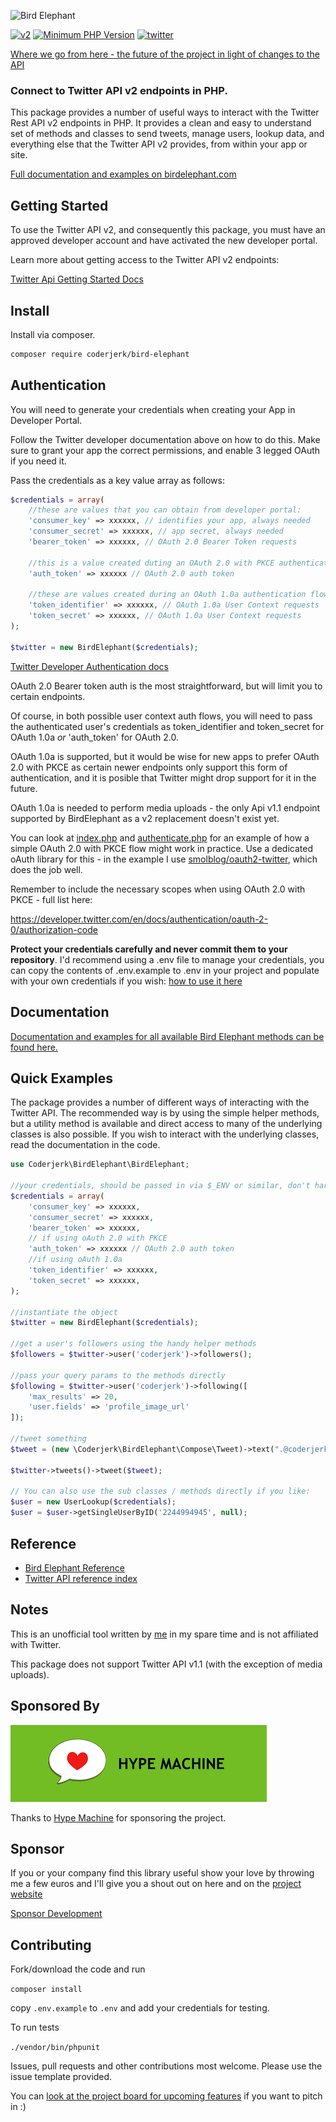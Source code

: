 <img src="https://birdelephant.com/logo-bird-elephant.svg" width="300px" alt=
"Bird Elephant">


[![v2](https://img.shields.io/endpoint?url=https%3A%2F%2Ftwbadges.glitch.me%2Fbadges%2Fv2)](https://developer.twitter.com/en/docs/twitter-api) [![Minimum PHP Version](https://img.shields.io/badge/php-%3E%3D%207.4-8892BF.svg)](https://php.net/) [![twitter](https://img.shields.io/twitter/follow/coderjerk?style=social)](https://twitter.com/coderjerk)



[Where we go from here - the future of the project in light of changes to the API](https://coderjerk.com/gifting-labour-to-big-business/)


### Connect to Twitter API v2 endpoints in PHP.

This package provides a number of useful ways to interact with the Twitter Rest API v2 endpoints in PHP. It provides a clean and easy to understand set of methods and classes to send tweets, manage users, lookup data, and everything else that the Twitter API v2 provides, from within your app or site.

[Full documentation and examples on birdelephant.com](https://birdelephant.com)

## Getting Started

To use the Twitter API v2, and consequently this package, you must have an approved developer account and have activated the new developer portal.

Learn more about getting access to the Twitter API v2 endpoints:

[Twitter Api Getting Started Docs](https://developer.twitter.com/en/docs/twitter-api/getting-started/guide)


## Install

Install via composer.

```bash
composer require coderjerk/bird-elephant
```

## Authentication

You will need to generate your credentials when creating your App in Developer Portal.

Follow the Twitter developer documentation above on how to do this. Make sure to grant your app the correct permissions, and enable 3 legged OAuth if you need it.

Pass the credentials as a key value array as follows:

```php
$credentials = array(
    //these are values that you can obtain from developer portal:
    'consumer_key' => xxxxxx, // identifies your app, always needed
    'consumer_secret' => xxxxxx, // app secret, always needed
    'bearer_token' => xxxxxx, // OAuth 2.0 Bearer Token requests

    //this is a value created duting an OAuth 2.0 with PKCE authentication flow:
    'auth_token' => xxxxxx // OAuth 2.0 auth token

    //these are values created during an OAuth 1.0a authentication flow to act ob behalf of other users, but these can also be obtained for your app from the developer portal in order to act on behalf of your app.
    'token_identifier' => xxxxxx, // OAuth 1.0a User Context requests
    'token_secret' => xxxxxx, // OAuth 1.0a User Context requests
);

$twitter = new BirdElephant($credentials);
```
[Twitter Developer Authentication docs](https://developer.twitter.com/en/docs/authentication/overview)

OAuth 2.0 Bearer token auth is the most straightforward, but will limit you to certain endpoints.

Of course, in both possible user context auth flows, you will need to pass the authenticated user's credentials as token_identifier and token_secret for OAuth 1.0a *or* 'auth_token' for OAuth 2.0.

OAuth 1.0a is supported, but it would be wise for new apps to prefer OAuth 2.0 with PKCE as certain newer endpoints only support this form of authentication, and it is posible that Twitter might drop support for it in the future.

OAuth 1.0a is needed to perform media uploads - the only Api v1.1 endpoint supported by BirdElephant as a v2 replacement doesn't exist yet.

You can look at [index.php](/index.php) and [authenticate.php](/authenticate.php) for an example of how a simple OAuth 2.0 with PKCE flow might work in practice. Use a dedicated oAuth library for this - in the example I use [smolblog/oauth2-twitter](https://github.com/smolblog/oauth2-twitter), which does the job well.

Remember to include the necessary scopes when using OAuth 2.0 with PKCE - full list here:

https://developer.twitter.com/en/docs/authentication/oauth-2-0/authorization-code

**Protect your credentials carefully and never commit them to your repository**. I'd recommend using a .env file to manage your credentials, you can copy the contents of .env.example to .env in your project and populate with your own credentials if you wish:  [how to use it here](https://github.com/vlucas/phpdotenv)

## Documentation

[Documentation and examples for all available Bird Elephant methods can be found here.](https://birdelephant.com)


## Quick Examples

The package provides a number of different ways of interacting with the Twitter API. The recommended way is by using the simple helper methods, but a utility method is available and direct access to many of the underlying classes is also possible. If you wish to interact with the underlying classes, read the documentation in the code.


```php
use Coderjerk\BirdElephant\BirdElephant;

//your credentials, should be passed in via $_ENV or similar, don't hardcode.
$credentials = array(
    'consumer_key' => xxxxxx,
    'consumer_secret' => xxxxxx,
    'bearer_token' => xxxxxx,
    // if using oAuth 2.0 with PKCE
    'auth_token' => xxxxxx // OAuth 2.0 auth token
    //if using oAuth 1.0a
    'token_identifier' => xxxxxx,
    'token_secret' => xxxxxx,
);

//instantiate the object
$twitter = new BirdElephant($credentials);

//get a user's followers using the handy helper methods
$followers = $twitter->user('coderjerk')->followers();

//pass your query params to the methods directly
$following = $twitter->user('coderjerk')->following([
    'max_results' => 20,
    'user.fields' => 'profile_image_url'
]);

//tweet something
$tweet = (new \Coderjerk\BirdElephant\Compose\Tweet)->text(".@coderjerk is so cool");

$twitter->tweets()->tweet($tweet);

// You can also use the sub classes / methods directly if you like:
$user = new UserLookup($credentials);
$user = $user->getSingleUserByID('2244994945', null);

```

## Reference
- [Bird Elephant Reference](https://birdelephant.com)
- [Twitter API reference index](https://developer.twitter.com/en/docs/api-reference-index)

## Notes

This is an unofficial tool written by [me](https://github.com/danieldevine) in my spare time and is not affiliated with Twitter.

This package does not support Twitter API v1.1 (with the exception of media uploads).

## Sponsored By

[![Hype Machine](/img/sponsors/hype_machine.png "Hype Machine")](https://hypem.com/)

Thanks to [Hype Machine](https://hypem.com/) for sponsoring the project.

## Sponsor
If you or your company find this library useful show your love by throwing me a few euros and I'll give you a shout out on here and on the [project website](https://birdelephant.com/)

[Sponsor Development](https://github.com/sponsors/danieldevine)

## Contributing

Fork/download the code and run

`composer install`

copy `.env.example` to `.env` and add your credentials for testing.

To run tests

`./vendor/bin/phpunit`

Issues, pull requests and other contributions most welcome. Please use the issue template provided.

You can [look at the project board for upcoming features](https://github.com/danieldevine/bird-elephant/projects/1) if you want to pitch in :)
